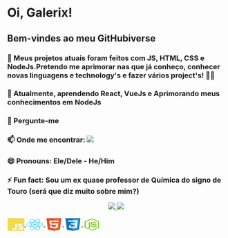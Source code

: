 # Oi, Galerix! 
## Bem-vindes ao meu GitHubiverse


<!-- **LuthGom/LuthGom** is a ✨ _special_ ✨ repository because its `README.md` (this file) appears on your GitHub profile. -->


### 🔭 Meus projetos atuais foram feitos com JS, HTML, CSS e NodeJs.Pretendo me aprimorar nas que já conheço, conhecer novas linguagens e technology's e fazer vários project's! 🌈😉
### 🌱 Atualmente, aprendendo React, VueJs e Aprimorando meus conhecimentos em NodeJs
### 💬 Pergunte-me
### 📫 Onde me encontrar:   <a href="https://www.linkedin.com/in/dev-luciano-mendes" target="_blank"><img src="https://img.shields.io/badge/-LinkedIn-%230077B5?style=for-the-badge&logo=linkedin&logoColor=white" target="_blank"></a> 
### 😄 Pronouns: Ele/Dele - He/Him
### ⚡ Fun fact: Sou um ex quase professor de Química do signo de Touro (será que diz muito sobre mim?)

<div align="center">
  <a href="https://github.com/LuthGom">
  <img height="160em" src="https://github-readme-stats.vercel.app/api?username=LuthGom&show_icons=true&theme=midnight-purple&include_all_commits=true&count_private=true"/>
  <img height="160em" src="https://github-readme-stats.vercel.app/api/top-langs/?username=LuthGom&layout=compact&langs_count=7&theme=midnight-purple"/>
</div>
  <div style="display: inline_block"><br>
  <img align="center" alt="Luth-Js" height="30" width="40" src="https://raw.githubusercontent.com/devicons/devicon/master/icons/javascript/javascript-plain.svg">
  <img align="center" alt="Luth-React" height="30" width="40" src="https://raw.githubusercontent.com/devicons/devicon/master/icons/react/react-original.svg">
  <img align="center" alt="Luth-HTML" height="30" width="40" src="https://raw.githubusercontent.com/devicons/devicon/master/icons/html5/html5-original.svg">
  <img align="center" alt="Luth-CSS" height="30" width="40" src="https://raw.githubusercontent.com/devicons/devicon/master/icons/css3/css3-original.svg">
  <img align="center" alt="Luth-nodeJS" height="30" width="40" src="https://raw.githubusercontent.com/devicons/devicon/master/icons/nodejs/nodejs-original.svg">
</div>
